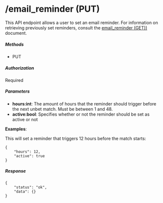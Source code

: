 # /email_reminder (PUT)

This API endpoint allows a user to set an email reminder.
For information on retrieving previously set reminders, consult the
[email_reminder (GET))](email-reminder-get.md) document.

##### Methods

* PUT

##### Authorization

Required

##### Parameters

* **hours:int**: The amount of hours that the reminder should trigger
                 before the next unbet match. Must be between 1 and 48.
* **active:bool**: Specifies whether or not the reminder should be set as
                   active or not

**Examples**:

This will set a reminder that triggers 12 hours before the match starts:


    {
        "hours": 12,
        "active": true
    }

##### Response

    {
        "status": "ok",
        "data": {}
    }
